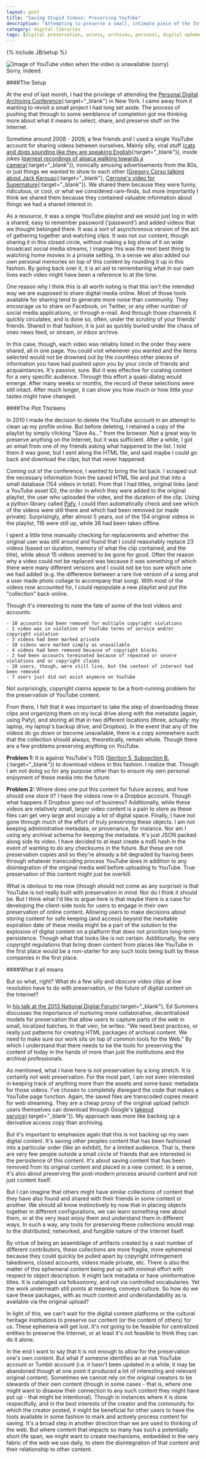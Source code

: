```yaml
---
layout: post
title: "Saving Stupid Videos: Preserving YouTube"
description: "Attempting to preserve a small, intimate piece of the Internet shows the threadbare future of keeping digital content beyond a few years from now."
category: digital-libraries
tags: [digital preservation, access, archives, personal, digital ephemera, video]
---
```

{% include JB/setup %}

<div class="figure">
<img class="blog-post" src="/assets/images/posts/2015/05/yt-unavailable-sorry.png" alt="Image of YouTube video when the video is unavailable (sorry)"/><div class="figcaption">Sorry, indeed.</div></div>

####The Setup

At the end of last month, I had the privilege of attending the [Personal Digital Archiving Conference](http://personaldigitalarchiving.com/){:target="_blank"} in New York. I came away from it wanting to revisit a small project I had long set aside. The process of pushing that through to some semblance of completion got me thinking more about what it means to select, share, and preserve stuff on the Internet. 

Sometime around 2008 - 2009, a few friends and I used a single YouTube account for sharing videos between ourselves. Mainly silly, viral stuff ([cats and dogs sounding like they are speaking English](https://www.youtube.com/watch?v=eV71mpbvl-g){:target="_blank"}), inside jokes ([earnest recordings of alpaca walking towards a camera](https://www.youtube.com/watch?v=GP5D2apU2SE){:target="_blank"}), ironically amusing advertisements from the 80s, or just things we wanted to show to each other ([Gregory Corso talking about Jack Kerouac](https://www.youtube.com/watch?v=1z1LkYLDCrg){:target="_blank"}, [Cerrone's video for Supernature](https://www.youtube.com/watch?v=QgGK4qBTwpw){:target="_blank"}). We shared them because they were funny, ridiculous, or cool, or what we considered rare-finds, but more importantly I think we shared them because they contained valuable information about things we had a shared interest in.

As a resource, it was a single YouTube playlist and we would just log in with a shared, easy to remember password ('password') and added videos that we thought belonged there. It was a sort of asynchronous version of the act of gathering together and watching clips. It was not our content, though sharing it in this closed circle, without making a big show of it on wide broadcast social media streams, I imagine this was the next best thing to watching home movies in a private setting. In a sense we also added our own personal memories on top of this content by rounding it up in this fashion. By going back over it, it is an aid to remembering what in our own lives each video might have been a reference to at the time.

One reason why I think this is all worth noting is that this isn't the intended way we are supposed to share digital media online. Most of those tools available for sharing tend to generate more noise than community. They encourage us to share on Facebook, on Twitter, or any other number of social media applications, or through e-mail. And through those channels it quickly circulates, and is done so, often, under the scrutiny of your friends' friends. Shared in that fashion, it is just as quickly buried under the chaos of ones news feed, or stream, or inbox archive. 

In this case, though, each video was reliably listed in the order they were shared, all in one page. You could visit whenever you wanted and the items selected would not be drowned out by the countless other pieces of information you have had pushed upon you by your circle of friends and acquaintances. It's passive, sure. But it was effective for curating content for a very specific audience. Through this effort a quasi-dialog would emerge. After many weeks or months, the record of these selections were still intact. After much longer, it can show you how much or how little your tastes might have changed. 

####The Plot Thickens

In 2010 I made the decision to delete the YouTube account in an attempt to clean up my profile online. But before deleting, I retained a copy of the playlist by simply clicking "Save As..." from the browser. Not a great way to preserve anything on the Internet, but it was sufficient. After a while, I got an email from one of my friends asking what happened to the list. I told them it was gone, but I sent along the HTML file, and said maybe I could go back and download the clips, but that never happened. 

Coming out of the conference, I wanted to bring the list back. I scraped out the necessary information from the saved HTML file and put that into a small database (154 videos in total). From that I had titles, original links (and a YouTube asset ID), the order in which they were added to the original playlist, the user who uploaded the video, and the duration of the clip. Using a python library called [Pafy](https://github.com/np1/pafy), I could then automatically check and see which of the videos were still there and which had been removed (or made private). Surprisingly, after almost 5 years, out of the 154 original videos in the playlist, 116 were still up, while 38 had been taken offline. 

I spent a little time manually checking for replacements and whether the original user was still around and found that I could reasonably replace 23 videos (based on duration, memory of what the clip contained, and the title), while about 15 videos seemed to be gone for good. Often the reason why a video could not be replaced was because it was something of which there were many different versions and I could not be too sure which one we had added (e.g. the difference between a rare live version of a song and a user made photo collage to accompany that song). With most of the videos now accounted for, I could repopulate a new playlist and put the "collection" back online.

Though it's interesting to note the fate of some of the lost videos and accounts:

	- 10 accounts had been removed for multiple copyright violations
	- 1 video was in violation of YouTube terms of service and/or copyright violation
	- 3 videos had been marked private
	- 18 videos were marked simply as unavailable 
	- 4 videos had been removed because of copyright blocks
	- 2 had been accounts terminated because of repeated or severe violations and or copyright claims
	- 18 users, though, were still live, but the content of interest had been removed
	- 7 users just did not exist anymore on YouTube

Not surprisingly, copyright claims appear to be a front-running problem for the preservation of YouTube content.

From there, I felt that it was important to take the step of downloading these clips and organizing them on my local drive along with the metadata (again, using Pafy), and storing all that in two different locations (three, actually: my laptop, my laptop's backup drive, and Dropbox). In the event that any of the videos do go down or become unavailable, there is a copy somewhere such that the collection should always, theoretically, remain whole. Though there are a few problems preserving anything on YouTube.

<b>Problem 1:</b> It is against YouTube's TOS ([Section 5, Subsection B.](https://www.youtube.com/static?template=terms){:target="_blank"}) to download videos in this fashion. I realize that. Though I am not doing so for any purpose other than to ensure my own personal enjoyment of these media into the future.

<b>Problem 2:</b> Where does one put this content for future access, and how should one store it? I have the videos now in a Dropbox account. Though what happens if Dropbox goes out of business? Additionally, while these videos are relatively small, larger video content is a pain to store as these files can get very large and occupy a lot of digital space. Finally, I have not gone through much of the effort of truly preserving these objects. I am not keeping administrative metadata, or provenance, for instance. Nor am I using any archival schema for keeping the metadata. It's just JSON packed along side its video. I have decided to at least create a md5 hash in the event of wanting to do any checksums in the future. But these are not preservation copies and so they're already a bit degraded by having been through whatever transcoding process YouTube does in addition to any disintegration of the original media well before uploading to YouTube. True preservation of this content might just be overkill.

What is obvious to me now (though should not come as any surprise) is that YouTube is not really built with preservation in mind. Nor do I think it should be. But I think what I'd like to argue here is that maybe there is a case for developing the client-side tools for users to engage in their own preservation of online content. Allowing users to make decisions about storing content for safe keeping (and access) beyond the inevitable expiration date of these media might be a part of the solution to the explosion of digital content on a platform that does not prioritize long-term persistence. Though what that looks like is not certain. Additionally, the very copyright regulations that bring down content from places like YouTube in the first place would be a non-starter for any such tools being built by these companies in the first place.

####What it all means

But so what, right? What do a few silly and obscure video clips at low resolution have to do with preservation, or the future of digital content on the Internet?

In [his talk at the 2013 National Digital Forum](http://inkdroid.org/journal/2013/11/26/the-web-as-a-preservation-medium/){:target="_blank"}, Ed Summers discusses the importance of nurturing more collaborative, decentralized models for preservation that allow users to capture parts of the web in small, localized batches. In that vein, he writes: "We need best practices, or really just patterns for creating HTML packages of archival content. We need to make sure our work sits on top of common tools for the Web." By which I understand that there needs to be the tools for preserving the content of today in the hands of more than just the institutions and the archival professionals. 

As mentioned, what I have here is not preservation by a long stretch. It is certainly not web preservation. For the most part, I am not even interested in keeping track of anything more than the assets and some basic metadata for those videos. I've chosen to completely disregard the code that makes a YouTube page function. Again, the saved files are transcoded copies meant for web streaming. They are a cheap proxy of the original upload (which users themselves can download through Google's [takeout service](https://www.google.com/settings/takeout){:target="_blank"}). My approach was more like backing up a derivative access copy than archiving. 

But it's important to emphasize again that this is not backing up my own digital content. It's saving other peoples content that has been fashioned into a particular order (like an exhibit), for a limited audience. That is, there are very few people outside a small circle of friends that are interested in the persistence of this content. It's about saving content that has been removed from its original content and placed in a new context. In a sense, it's also about preserving the post-modern process around content and not just content itself. 

But I can imagine that others might have similar collections of content that they have also found and shared with their friends in some context or another. We should all know instinctively by now that in placing objects together in different configurations, we can learn something new about them, or at the very least enjoy them and understand them in different ways. In such a way, any tools for preserving these collections would map to the distributed, networked, and fungible nature of the Internet itself. 

By virtue of being an assemblage of artifacts created by a vast number of different contributors, these collections are more fragile, more ephemeral because they could quickly be pulled apart by copyright infringement takedowns, closed accounts, videos made private, etc. There is also the matter of this ephemeral content being put up with minimal effort with respect to object description. It might lack metadata or have uninformative titles. It is cataloged via folksonomy, and not via controlled vocabularies. Yet the work underneath still points at meaning, conveys culture. So how do we save these packages, with as much context and understandability as is available via the original upload?

In light of this, we can't wait for the digital content platforms or the cultural heritage institutions to preserve our content (or the content of others) for us. These ephemera will get lost. It's not going to be feasible for centralized entities to preserve the Internet, or at least it's not feasible to think they can do it alone. 

In the end I want to say that it is not enough to allow for the preservation one's own content. But what if someone identifies an at risk YouTube account or Tumblr account (i.e. it hasn't been updated in a while, it may be abandoned though at one point it produced a lot of interesting and relevant original content). Sometimes we cannot rely on the original creators to be stewards of their own content (though in some cases - that is, where one might want to disavow their connection to any such content they might have put up - that might be intentional). Though in instances where it is done respectfully, and in the best interests of the creator and the community for which the creator posted, it might be beneficial for other users to have the tools available in some fashion to mark and actively process content for saving. It's a broad step in another direction than we are used to thinking of the web. But where content that impacts so many has such a potentially short life span, we might want to create mechanisms, embedded in the very fabric of the web we use daily, to stem the disintegration of that content and their relationship to other content. 


